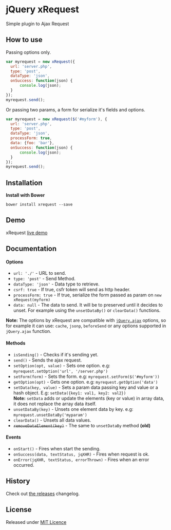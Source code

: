 # jQuery xRequest

Simple plugin to Ajax Request

## How to use

Passing options only.

```js
var myrequest = new xRequest({
  url: 'server.php',
  type: 'post',
  dataType: 'json',
  onSuccess: function(json) {
      console.log(json);
  }
});
myrequest.send();
```

Or passing two params, a form for serialize it's fields and options.

```js
var myrequest = new xRequest($('#myform'), {
  url: 'server.php',
  type: 'post',
  dataType: 'json',
  processForm: true,
  data: {foo: 'bar'},
  onSuccess: function(json) {
      console.log(json);
  }
});
myrequest.send();
```


## Installation
**Install with Bower**
```shell
bower install xrequest --save
```

## Demo

xRequest [live demo](http://goo.gl/DgJAj)

## Documentation

#### Options

* `url: './'`               - URL to send.
* `type: 'post'`            - Send Method.
* `dataType: 'json'`        - Data type to retrieve.
* `csrf: true`              - If true, csfr token will send as http header.
* `processForm: true`       - If true, serialize the form passed as param on `new xRequest(myform)`
* `data: null`              - The data to send. It will be to preserved until it decides to unset. For example using the `unsetDataBy()` or `clearData()` functions.

**Note:** The options by xRequest are compatible with [`jQuery.ajax`](https://api.jquery.com/jQuery.ajax/) options, so for example it can use: `cache`, `jsonp`, `beforeSend` or any options supported in `jQuery.ajax` function.

#### Methods

* `isSending()`             - Checks if it's sending yet.
* `send()`                  - Sends the ajax request.
* `setOption(opt, value)`   - Sets one option. e.g: `myrequest.setOption('url', '/server.php')`
* `setForm(form)`           - Sets the form. e.g: `myrequest.setForm($('#myform'))`
* `getOption(opt)`          - Gets one option. e.g: `myrequest.getOption('data')`
* `setData(key, value)`     - Sets a param data passing key and value or a hash object. E.g: `setData({key1: val1, key2: val2})`<br>
**Note:** `setData` adds or update the elements (key or value) in array data, it does not replace the array data itself.
* `unsetDataBy(key)`  - Unsets one element data by key. e.g: `myrequest.unsetDataBy('myparam')`
* `clearData()`             - Unsets all data values.
* ~~`removeDataElement(key)`~~  - The same to `unsetDataBy` method **(old)**

#### Events

* `onStart()` - Fires when start the sending.
* `onSuccess(data, textStatus, jqXHR)` - Fires when request is ok.
* `onError(jqXHR, textStatus, errorThrown)` - Fires when an error occurred.

## History
Check out [the releases](https://github.com/joseluisq/jquery.xrequest/releases) changelog.

## License

Released under [MIT Licence](http://www.opensource.org/licenses/mit-license.php)
